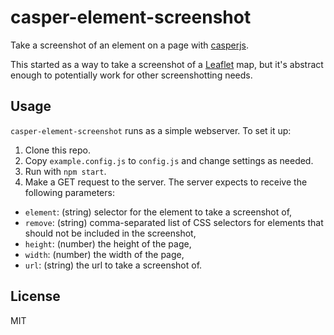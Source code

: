 # casper-element-screenshot

Take a screenshot of an element on a page with [casperjs](http://casperjs.org/).

This started as a way to take a screenshot of a [Leaflet](http://leafletjs.com/) map, but it's abstract enough to potentially work for other screenshotting needs.

## Usage

`casper-element-screenshot` runs as a simple webserver. To set it up:

 1. Clone this repo.
 2. Copy `example.config.js` to `config.js` and change settings as needed.
 3. Run with `npm start`.
 4. Make a GET request to the server. The server expects to receive the following parameters:
  * `element`: (string) selector for the element to take a screenshot of,
  * `remove`: (string) comma-separated list of CSS selectors for elements that should not be included in the screenshot,
  * `height`: (number) the height of the page,
  * `width`: (number) the width of the page,
  * `url`: (string) the url to take a screenshot of.

## License

MIT
